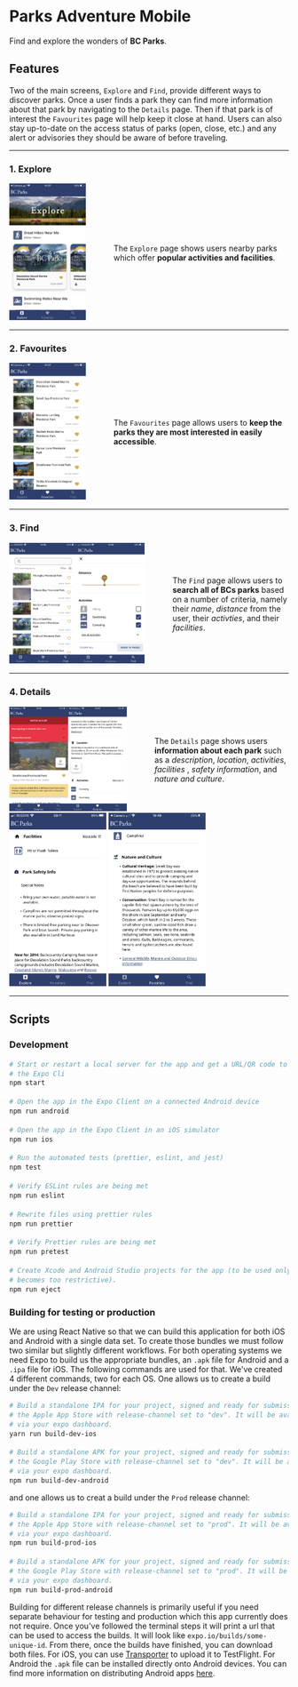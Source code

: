 # Parks Adventure Mobile

Find and explore the wonders of **BC Parks**.

## Features

Two of the main screens, `Explore` and `Find`, provide different ways to
discover parks. Once a user finds a park they can find more information about
that park by navigating to the `Details` page. Then if that park is of interest
the `Favourites` page will help keep it close at hand. Users can also stay
up-to-date on the access status of parks (open, close, etc.) and any alert or
advisories they should be aware of before traveling.

---

### 1. Explore

<div style="display:flex;align-items:center;">
  <kbd><img src="./assets/ExplorePage.PNG" width="175" /></kbd>
  <p style="width: 400px;margin-left: 50px;">The <code>Explore</code> page shows
  users nearby parks which offer <strong>popular activities and facilities</strong>.</p>
</div>

---

### 2. Favourites

<div style="display:flex;align-items:center;">
  <kbd><img src="./assets/FavouritesPage.PNG" width="175" /></kbd>
  <p style="width: 400px;margin-left: 50px;">The <code>Favourites</code> page
  allows users to <strong>keep the parks they are most interested in easily
  accessible</strong>.</p>
</div>

---

### 3. Find

<div style="display:flex;align-items:center;">
  <kbd><img src="./assets/ParkFindPage.PNG" width="175" /></kbd>
  <kbd><img src="./assets/FilterPage.PNG" width="175" /></kbd>
  <p style="width: 300px;margin-left: 50px;">The <code>Find</code> page allows
  users to <strong>search all of BCs parks</strong> based on a number of
  criteria, namely their <i>name</i>, <i>distance</i> from the user, their
  <i>activties</i>, and their <i>facilities</i>.</p>
</div>

---

### 4. Details

<div style="display:flex;align-items:center;">
  <kbd><img src="./assets/Details(1).png" width="175" /></kbd>
  <kbd><img src="./assets/Details(2).png" width="175" /></kbd>
  <p style="width: 400px;margin-left: 50px;">The <code>Details</code> page
  shows users <strong>information about each park</strong> such as a
  <i>description</i>, <i>location</i>, <i>activities</i>, <i>facilities</i>
  , <i>safety information</i>, and <i>nature and culture</i>.</p>
</div>
<kbd><img src="./assets/Details(3).png" width="175" /></kbd>
<kbd><img src="./assets/Details(4).png" width="175" /></kbd>

---

## Scripts

### Development

```bash
# Start or restart a local server for the app and get a URL/QR code to access
# the Expo Cli
npm start

# Open the app in the Expo Client on a connected Android device
npm run android

# Open the app in the Expo Client in an iOS simulator
npm run ios

# Run the automated tests (prettier, eslint, and jest)
npm test

# Verify ESLint rules are being met
npm run eslint

# Rewrite files using prettier rules
npm run prettier

# Verify Prettier rules are being met
npm run pretest

# Create Xcode and Android Studio projects for the app (to be used only if Expo
# becomes too restrictive).
npm run eject
```

### Building for testing or production

We are using React Native so that we can build this application for both iOS
and Android with a single data set. To create those bundles we must follow two
similar but slightly different workflows. For both operating systems we need
Expo to build us the appropriate bundles, an `.apk` file for Android and a
`.ipa` file for iOS. The following commands are used for that. We've created 4
different commands, two for each OS. One allows us to create a build under the
`Dev` release channel:

```bash
# Build a standalone IPA for your project, signed and ready for submission to
# the Apple App Store with release-channel set to "dev". It will be available
# via your expo dashboard.
yarn run build-dev-ios

# Build a standalone APK for your project, signed and ready for submission to
# the Google Play Store with release-channel set to "dev". It will be available
# via your expo dashboard.
npm run build-dev-android
```

and one allows us to creat a build under the `Prod` release channel:

```bash
# Build a standalone IPA for your project, signed and ready for submission to
# the Apple App Store with release-channel set to "prod". It will be available
# via your expo dashboard.
npm run build-prod-ios

# Build a standalone APK for your project, signed and ready for submission to
# the Google Play Store with release-channel set to "prod". It will be available
# via your expo dashboard.
npm run build-prod-android
```

Building for different release channels is primarily useful if you need
separate behaviour for testing and production which this app currently does not
require. Once you've followed the terminal steps it will print a url that can
be used to access the builds. It will look like `expo.io/builds/some-unique-id`.
From there, once the builds have finished, you can download both files. For iOS,
you can use [Transporter](https://apps.apple.com/us/app/transporter/id1450874784?mt=12)
to upload it to TestFlight. For Android the `.apk` file can be installed
directly onto Android devices. You can find more information on distributing
Android apps [here](https://developer.android.com/distribute/marketing-tools/alternative-distribution#email).
